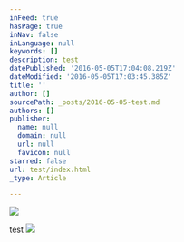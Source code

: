 ```yaml
---
inFeed: true
hasPage: true
inNav: false
inLanguage: null
keywords: []
description: test
datePublished: '2016-05-05T17:04:08.219Z'
dateModified: '2016-05-05T17:03:45.385Z'
title: ''
author: []
sourcePath: _posts/2016-05-05-test.md
authors: []
publisher:
  name: null
  domain: null
  url: null
  favicon: null
starred: false
url: test/index.html
_type: Article

---
```

![](https://the-grid-user-content.s3-us-west-2.amazonaws.com/e5bbcd09-16c8-40a5-9b01-9005b10c7936.jpg)

test
![](https://the-grid-user-content.s3-us-west-2.amazonaws.com/163a2202-ede3-4a41-a60c-93839a30e5b6.png)